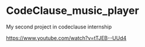 # CodeClause_music_player
My second project in codeclause internship

https://www.youtube.com/watch?v=tTJEB--UUd4
